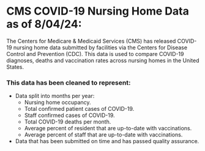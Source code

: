 # CMS COVID-19 Nursing Home Data as of 8/04/24:

The Centers for Medicare & Medicaid Services (CMS) has released COVID-19 nursing home data submitted by facilities via the Centers for Disease Control and Prevention (CDC). This data is used to compare COVID-19 diagnoses, deaths and vaccination rates across nursing homes in the United States. 

### This data has been cleaned to represent:
- Data split into months per year:
    - Nursing home occupancy. 
    - Total confirmed patient cases of COVID-19.
    - Staff confirmed cases of COVID-19.
    - Total COVID-19 deaths per month.
    - Average percent of resident that are up-to-date with vaccinations. 
    - Average percent of staff that are up-to-date with vaccinations.
- Data that has been submitted on time and has passed quality assurance.

